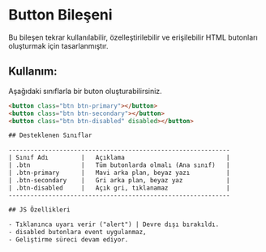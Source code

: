 # Button Bileşeni

Bu bileşen tekrar kullanılabilir, özelleştirilebilir ve erişilebilir HTML butonları oluşturmak için tasarlanmıştır.

## Kullanım:

Aşağıdaki sınıflarla bir buton oluşturabilirsiniz. 

```html
<button class="btn btn-primary"></button>
<button class="btn btn-secondary"></button>
<button class="btn btn-disabled" disabled></button>

## Desteklenen Sınıflar

-------------------------------------------------------------
| Sınıf Adı         |   Açıklama                            |
| .btn              |   Tüm butonlarda olmalı (Ana sınıf)   |
| .btn-primary      |   Mavi arka plan, beyaz yazı          |
| .btn-secondary    |   Gri arka plan, beyaz yaz            |
| .btn-disabled     |   Açık gri, tıklanamaz                |
-------------------------------------------------------------

## JS Özellikleri 

- Tıklanınca uyarı verir ("alert") | Devre dışı bırakıldı.
- disabled butonlara event uygulanmaz,
- Geliştirme süreci devam ediyor.

